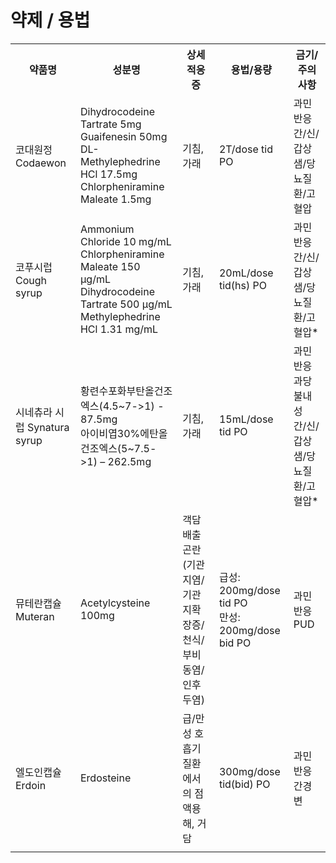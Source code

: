 <!-- TITLE: 가래 -->
<!-- SUBTITLE: A quick summary of 가래 -->

# 약제 / 용법
<table>
  <tr>
    <th>약품명</th>
    <th>성분명</th>
		<th>상세적응증</th>
    <th>용법/용량</th>
    <th>금기/주의사항</th>
  </tr>
	<tr>
    <td>코대원정 Codaewon</td>
		<td>Dihydrocodeine Tartrate 5mg<br />Guaifenesin 50mg<br />DL-Methylephedrine HCl 17.5mg<br />Chlorpheniramine Maleate 1.5mg</td>
		<td>기침, 가래</td>
		<td>2T/dose tid PO</td>
		<td>과민반응<br />간/신/갑상샘/당뇨질환/고혈압</td>
  </tr>
	<tr>
    <td>코푸시럽 Cough syrup</td>
		<td>Ammonium Chloride 10 mg/mL<br />Chlorpheniramine Maleate 150 μg/mL<br />Dihydrocodeine Tartrate 500 μg/mL<br />Methylephedrine HCl 1.31 mg/mL</td>
		<td>기침, 가래</td>
		<td>20mL/dose tid(hs) PO</td>
		<td>과민반응<br />간/신/갑상샘/당뇨질환/고혈압*</td>
  </tr>
	<tr>
    <td>시네츄라 시럽 Synatura syrup</td>
		<td>황련수포화부탄올건조엑스(4.5~7->1) - 87.5mg<br />아이비엽30%에탄올건조엑스(5~7.5->1) – 262.5mg </td>
		<td>기침, 가래</td>
		<td>15mL/dose tid PO</td>
		<td>과민반응<br />과당불내성<br />간/신/갑상샘/당뇨질환/고혈압*</td>
  </tr>
	<tr>
    <td>뮤테란캡슐 Muteran</td>
		<td>Acetylcysteine 100mg</td>
		<td>객담배출곤란 (기관지염/기관지확장증/천식/부비동염/인후두염)</td>
		<td>급성: 200mg/dose tid PO<br />만성: 200mg/dose bid PO</td>
		<td>과민반응<br />PUD</td>
  </tr>
	<tr>
    <td>엘도인캡슐 Erdoin</td>
		<td>Erdosteine</td>
		<td>급/만성 호흡기질환에서의 점액용해, 거담</td>
		<td>300mg/dose tid(bid) PO</td>
		<td>과민반응<br />간경변</td>
  </tr>
	<tr>
    <td></td>
		<td></td>
		<td></td>
		<td></td>
		<td></td>
  </tr>
</table>